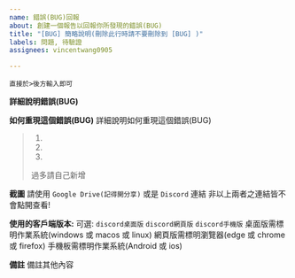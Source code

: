 ```yaml
---
name: 錯誤(BUG)回報
about: 創建一個報告以回報你所發現的錯誤(BUG)
title: "[BUG] 簡略說明(刪除此行時請不要刪除到 [BUG] )"
labels: 問題, 待驗證
assignees: vincentwang0905

---
```


`直接於>後方輸入即可`

**詳細說明錯誤(BUG)**
> 

**如何重現這個錯誤(BUG)**
詳細說明如何重現這個錯誤(BUG)
> 1. 
> 2. 
> 3. 
> 過多請自己新增

**截圖**
請使用 `Google Drive(記得開分享)` 或是 `Discord` 連結
非以上兩者之連結皆不會點開查看!
> 

**使用的客戶端版本:**
可選: `discord桌面版` `discord網頁版` `discord手機版`
桌面版需標明作業系統(windows 或 macos 或 linux)
網頁版需標明瀏覽器(edge 或 chrome 或 firefox)
手機板需標明作業系統(Android 或 ios)
> 


**備註**
備註其他內容
